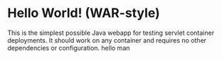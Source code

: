 Hello World! (WAR-style)
==============

This is the simplest possible Java webapp for testing servlet container deployments.  It should work on any container and requires no other dependencies or configuration.
hello man
